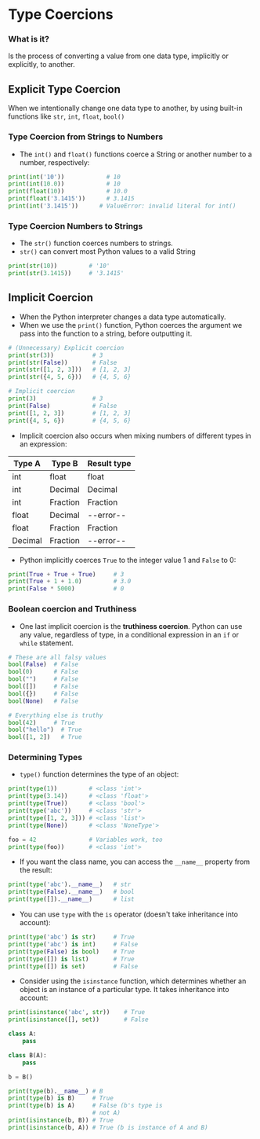 # Type Coercions

### What is it?

Is the process of converting a value from one data type, implicitly or explicitly, to another.

## Explicit Type Coercion

When we intentionally change one data type to another, by using built-in functions like `str`, `int`, `float`, `bool()`

### Type Coercion from Strings to Numbers

* The `int()` and `float()` functions coerce a String or another number to a number, respectively:

```python
print(int('10'))            # 10
print(int(10.0))            # 10
print(float(10))            # 10.0
print(float('3.1415'))      # 3.1415
print(int('3.1415'))      # ValueError: invalid literal for int()
```

### Type Coercion Numbers to Strings

* The `str()` function coerces numbers to strings.
* `str()` can convert most Python values to a valid String

```python
print(str(10))         # '10'
print(str(3.1415))     # '3.1415'
```

## Implicit Coercion

* When the Python interpreter changes a data type automatically.
* When we use the `print()` function, Python coerces the argument we pass into the function to a string, before outputting it.

```python
# (Unnecessary) Explicit coercion
print(str(3))           # 3
print(str(False))       # False
print(str([1, 2, 3]))   # [1, 2, 3]
print(str({4, 5, 6}))   # {4, 5, 6}

# Implicit coercion
print(3)                # 3
print(False)            # False
print([1, 2, 3])        # [1, 2, 3]
print({4, 5, 6})        # {4, 5, 6}
```

* Implicit coercion also occurs when mixing numbers of different types in an expression:

| Type A  | Type B   | Result type |
| ------- | -------- | ----------- |
| int     | float    | float       |
| int     | Decimal  | Decimal     |
| int     | Fraction | Fraction    |
| float   | Decimal  | --error--   |
| float   | Fraction | Fraction    |
| Decimal | Fraction | --error--   |
* Python implicitly coerces `True` to the integer value 1 and `False` to 0:

```python
print(True + True + True)     # 3
print(True + 1 + 1.0)         # 3.0
print(False * 5000)           # 0
```

### Boolean coercion and Truthiness

* One last implicit coercion is the **truthiness coercion**. Python can use any value, regardless of type, in a conditional expression in an `if` or `while` statement.

```python
# These are all falsy values
bool(False)  # False
bool(0)      # False
bool("")     # False
bool([])     # False
bool({})     # False
bool(None)   # False

# Everything else is truthy
bool(42)     # True
bool("hello")  # True
bool([1, 2])   # True
```

### Determining Types

- `type()` function determines the type of an object:

```python
print(type(1))         # <class 'int'>
print(type(3.14))      # <class 'float'>
print(type(True))      # <class 'bool'>
print(type('abc'))     # <class 'str'>
print(type([1, 2, 3])) # <class 'list'>
print(type(None))      # <class 'NoneType'>

foo = 42               # Variables work, too
print(type(foo))       # <class 'int'>
```

- If you want the class name, you can access the `__name__` property from the result:

```python
print(type('abc').__name__)   # str
print(type(False).__name__)   # bool
print(type([]).__name__)      # list
```

- You can use `type` with the `is` operator (doesn't take inheritance into account):

```python
print(type('abc') is str)     # True
print(type('abc') is int)     # False
print(type(False) is bool)    # True
print(type([]) is list)       # True
print(type([]) is set)        # False
```

- Consider using the `isinstance` function, which determines whether an object is an instance of a particular type. It takes inheritance into account:

```python
print(isinstance('abc', str))    # True
print(isinstance([], set))       # False

class A:
    pass

class B(A):
    pass

b = B()

print(type(b).__name__) # B
print(type(b) is B)     # True
print(type(b) is A)     # False (b's type is
                        # not A)
print(isinstance(b, B)) # True
print(isinstance(b, A)) # True (b is instance of A and B)
